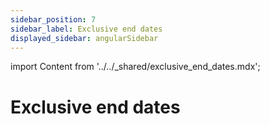 ```yaml
---
sidebar_position: 7
sidebar_label: Exclusive end dates
displayed_sidebar: angularSidebar
---
```


import Content from '../../_shared/exclusive_end_dates.mdx';

# Exclusive end dates

<Content />
